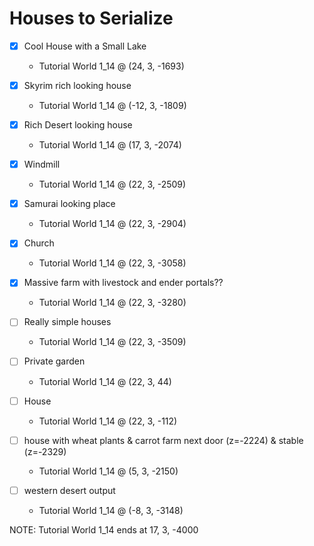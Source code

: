 # Houses to Serialize

- [x] Cool House with a Small Lake
    * Tutorial World 1_14 @ (24, 3, -1693)
- [x] Skyrim rich looking house
    * Tutorial World 1_14 @ (-12, 3, -1809)
- [x] Rich Desert looking house
    * Tutorial World 1_14 @ (17, 3, -2074)
    
- [x] Windmill
    * Tutorial World 1_14 @ (22, 3, -2509)
    
- [x] Samurai looking place
    * Tutorial World 1_14 @ (22, 3, -2904)
    
- [x] Church
    * Tutorial World 1_14 @ (22, 3, -3058)
    
- [x] Massive farm with livestock and ender portals??
    * Tutorial World 1_14 @ (22, 3, -3280)
    
- [ ] Really simple houses
    * Tutorial World 1_14 @ (22, 3, -3509)
        
- [ ] Private garden
    * Tutorial World 1_14 @ (22, 3, 44)
    
- [ ] House 
    * Tutorial World 1_14 @ (22, 3, -112)
  
- [ ] house with wheat plants & carrot farm next door (z=-2224) & stable (z=-2329)
    * Tutorial World 1_14 @ (5, 3, -2150)
  
- [ ] western desert output
    * Tutorial World 1_14 @ (-8, 3, -3148)

NOTE: Tutorial World 1_14 ends at 17, 3, -4000
